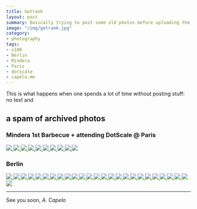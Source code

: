 ```yaml
---
title: Getrank
layout: post
summary: Basically trying to post some old photos before uploading the more recent ones
image: "/img/getrank.jpg"
category: 
- photography
tags:
- x100
- Berlin
- Mindera
- Paris
- dotscale
- capelo.me
---
```


This is what happens when one spends a lot of time without posting stuff: no text and

## a spam of archived photos

### Mindera 1st Barbecue + attending DotScale @ Paris

<a href="https://www.flickr.com/photos/acapelo/19645451159" target="_blank">
    <img src="https://c1.staticflickr.com/1/437/19645451159_9ea35a84e9_b.jpg" />
</a>

<a href="https://www.flickr.com/photos/acapelo/19832028585" target="_blank">
    <img src="https://c1.staticflickr.com/1/262/19832028585_c2cbabda51_b.jpg" />
</a>

<a href="https://www.flickr.com/photos/acapelo/19805883086" target="_blank">
    <img src="https://c1.staticflickr.com/1/292/19805883086_a87ab69c08_b.jpg" />
</a>

<a href="https://www.flickr.com/photos/acapelo/19644017120" target="_blank">
    <img src="https://c1.staticflickr.com/1/294/19644017120_709988a63e_b.jpg" />
</a>

<a href="https://www.flickr.com/photos/acapelo/19211162363" target="_blank">
    <img src="https://c1.staticflickr.com/1/431/19211162363_42c167fe58_b.jpg" />
</a>

<a href="https://www.flickr.com/photos/acapelo/19805940276" target="_blank">
    <img src="https://c1.staticflickr.com/1/415/19805940276_26cf39bc7d_b.jpg" />
</a>

<a href="https://www.flickr.com/photos/acapelo/19824843922" target="_blank">
    <img src="https://c1.staticflickr.com/1/346/19824843922_7ee76e593c_b.jpg" />
</a>

<a href="https://www.flickr.com/photos/acapelo/19832155785" target="_blank">
    <img src="https://c2.staticflickr.com/4/3822/19832155785_5c8a98e41d_b.jpg" />
</a>

<a href="https://www.flickr.com/photos/acapelo/19209599484" target="_blank">
    <img src="https://c1.staticflickr.com/1/419/19209599484_589f5b1e07_b.jpg" />
</a>

<a href="https://www.flickr.com/photos/acapelo/19805980976/sizes/l" target="_blank">
    <img src="https://c1.staticflickr.com/1/490/19805980976_f02ef2f455_b.jpg" />
</a>


### Berlin

<a href="https://www.flickr.com/photos/acapelo/19645035059" target="_blank">
    <img src="https://c1.staticflickr.com/1/395/19645035059_6da9e2d838_b.jpg" />
</a>

<a href="https://www.flickr.com/photos/acapelo/19805467746/" target="_blank">
    <img src="https://c1.staticflickr.com/1/259/19805467746_c7e27d8373_b.jpg" />
</a>

<a href="https://www.flickr.com/photos/acapelo/19643643418/" target="_blank">
    <img src="https://c1.staticflickr.com/1/449/19643643418_f10684a310_b.jpg" />
</a>


<a href="https://www.flickr.com/photos/acapelo/19805493176" target="_blank">
    <img src="https://c1.staticflickr.com/1/266/19805493176_a317fc570f_b.jpg" />
</a>


<a href="https://www.flickr.com/photos/acapelo/19824318742" target="_blank">
    <img src="https://c1.staticflickr.com/1/271/19824318742_d0596d2dea_b.jpg" />
</a>

<a href="https://www.flickr.com/photos/acapelo/19805535916" target="_blank">
    <img src="https://c1.staticflickr.com/1/480/19805535916_2e4292e9bd_b.jpg" />
</a>

<a href="https://www.flickr.com/photos/acapelo/19831741725" target="_blank">
    <img src="https://c1.staticflickr.com/1/261/19831741725_7d29a60514_b.jpg" />
</a>

<a href="https://www.flickr.com/photos/acapelo/19643730830" target="_blank">
    <img src="https://c1.staticflickr.com/1/398/19643730830_f4065282a3_b.jpg" />
</a>

<a href="https://www.flickr.com/photos/acapelo/19831767905" target="_blank">
    <img src="https://c1.staticflickr.com/1/349/19831767905_19637f5362_b.jpg" />
</a>

<a href="https://www.flickr.com/photos/acapelo/19645173789/" target="_blank">
    <img src="https://c1.staticflickr.com/1/486/19645173789_3c70451415_b.jpg" />
</a>

<a href="https://www.flickr.com/photos/acapelo/19643765980" target="_blank">
    <img src="https://c2.staticflickr.com/4/3830/19643765980_9bb09164c9_b.jpg" />
</a>

<a href="https://www.flickr.com/photos/acapelo/19831802795/" target="_blank">
    <img src="https://c2.staticflickr.com/4/3763/19831802795_e06315b8c2_b.jpg" />
</a>

<a href="https://www.flickr.com/photos/acapelo/19824453222/" target="_blank">
    <img src="https://c1.staticflickr.com/1/397/19824453222_98b6288d20_b.jpg" />
</a>

<a href="https://www.flickr.com/photos/acapelo/19209207914/" target="_blank">
    <img src="https://c1.staticflickr.com/1/428/19209207914_629e4c41d8_b.jpg" />
</a>

<a href="https://www.flickr.com/photos/acapelo/19209221274/" target="_blank">
    <img src="https://c1.staticflickr.com/1/542/19209221274_314d9374a9_b.jpg" />
</a>

<a href="https://www.flickr.com/photos/acapelo/19210995993/" target="_blank">
    <img src="https://c2.staticflickr.com/4/3809/19210995993_90e34f35c5_b.jpg" />
</a>

<a href="https://www.flickr.com/photos/acapelo/19209283464/" target="_blank">
    <img src="https://c1.staticflickr.com/1/408/19209283464_332660501e_b.jpg" />
</a>

<a href="https://www.flickr.com/photos/acapelo/19211043883/" target="_blank">
    <img src="https://c2.staticflickr.com/4/3685/19211043883_60fdaa4621_h.jpg" />
</a>

<a href="https://www.flickr.com/photos/acapelo/19806159756/" target="_blank">
    <img src="https://c1.staticflickr.com/1/448/19806159756_a2e7464a43_b.jpg" />
</a>

<a href="https://www.flickr.com/photos/acapelo/19211395943" target="_blank">
    <img src="https://c1.staticflickr.com/1/350/19211395943_aea98403e5_b.jpg" />
</a>

<a href="https://www.flickr.com/photos/acapelo/19209755984" target="_blank">
    <img src="https://c1.staticflickr.com/1/562/19209755984_d491f34c9f_b.jpg" />
</a>

<a href="https://www.flickr.com/photos/acapelo/19211493413" target="_blank">
    <img src="https://c2.staticflickr.com/4/3682/19211493413_d34a528ccf_b.jpg" />
</a>

<a href="https://www.flickr.com/photos/acapelo/19209783164" target="_blank">
    <img src="https://c1.staticflickr.com/1/263/19209783164_d80b330306_b.jpg" />
</a>

<a href="https://www.flickr.com/photos/acapelo/19644453980" target="_blank">
    <img src="https://c1.staticflickr.com/1/422/19644453980_160de5255e_b.jpg" />
</a>

<a href="https://www.flickr.com/photos/acapelo/19806323896/sizes/l" target="_blank">
    <img src="https://c1.staticflickr.com/1/324/19806323896_ed1f931a95_b.jpg" />
</a>

<a href="https://www.flickr.com/photos/acapelo/19806311036/sizes/l" target="_blank">
    <img src="https://c1.staticflickr.com/1/394/19806311036_7e4b0869d6_b.jpg" />
</a>

<hr />


See you soon,
*A. Capelo*
